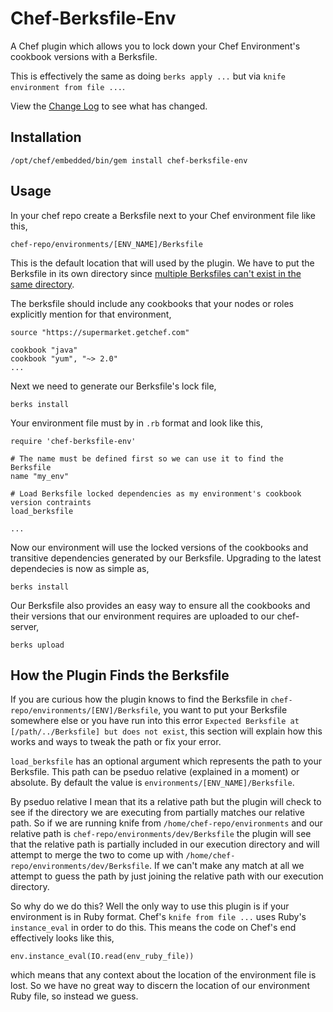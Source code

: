 Chef-Berksfile-Env
==================

A Chef plugin which allows you to lock down your Chef Environment's cookbook versions with a Berksfile.

This is effectively the same as doing `berks apply ...` but via `knife environment from file ...`.

View the [Change Log](https://github.com/bbaugher/chef-berksfile-env/blob/master/CHANGELOG.md) to see what has changed.

Installation
------------

    /opt/chef/embedded/bin/gem install chef-berksfile-env

Usage
-----

In your chef repo create a Berksfile next to your Chef environment file like this,

    chef-repo/environments/[ENV_NAME]/Berksfile

This is the default location that will used by the plugin. We have to put the Berksfile in its own
directory since [multiple Berksfiles can't exist in the same directory](https://github.com/berkshelf/berkshelf/issues/1247). 

The berksfile should include any cookbooks that your nodes or roles explicitly mention for that environment,

    source "https://supermarket.getchef.com"

    cookbook "java"
    cookbook "yum", "~> 2.0"
    ...

Next we need to generate our Berksfile's lock file,

    berks install

Your environment file must by in `.rb` format and look like this,

    require 'chef-berksfile-env'
    
    # The name must be defined first so we can use it to find the Berksfile
    name "my_env"
    
    # Load Berksfile locked dependencies as my environment's cookbook version contraints
    load_berksfile

    ...

Now our environment will use the locked versions of the cookbooks and transitive dependencies generated by our Berksfile. 
Upgrading to the latest dependecies is now as simple as,

    berks install

Our Berksfile also provides an easy way to ensure all the cookbooks and their versions that our environment requires 
are uploaded to our chef-server,

    berks upload

How the Plugin Finds the Berksfile
----------------------------------

If you are curious how the plugin knows to find the Berksfile in `chef-repo/environments/[ENV]/Berksfile`, you 
want to put your Berksfile somewhere else or you have run into this error `Expected Berksfile at [/path/../Berksfile] but does not exist`, 
this section will explain how this works and ways to tweak the path or fix your error.

`load_berksfile` has an optional argument which represents the path to your Berksfile. This path can be pseduo relative (explained in a moment) 
or absolute. By default the value is `environments/[ENV_NAME]/Berksfile`.

By pseduo relative I mean that its a relative path but the plugin will check to see if the directory we are executing from partially matches 
our relative path. So if we are running knife from `/home/chef-repo/environments` and our relative path is `chef-repo/environments/dev/Berksfile` 
the plugin will see that the relative path is partially included in our execution directory and will attempt to merge the two to come up with 
`/home/chef-repo/environments/dev/Berksfile`. If we can't make any match at all we attempt to guess the path by just joining the relative path 
with our execution directory.

So why do we do this? Well the only way to use this plugin is if your environment is in Ruby format. Chef's `knife from file ...` uses Ruby's
`instance_eval` in order to do this. This means the code on Chef's end effectively looks like this,

    env.instance_eval(IO.read(env_ruby_file))

which means that any context about the location of the environment file is lost. So we have no great way to discern the location of our environment 
Ruby file, so instead we guess.
